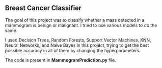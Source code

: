 ## Breast Cancer Classifier

The goal of this project was to classify whether a mass detected in a mammogram is benign or malignant. I tried to use various models to do the same. 

I used Decision Trees, Random Forests, Support Vector Machines, KNN, Neural Networks, and Naive Bayes in this project, trying to get the best possible accuracy in all of them by changing the hyperparameters. 

The code is present in **MammogramPrediction.py** file.

